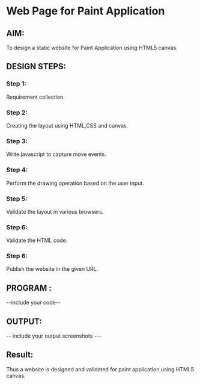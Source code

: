 # Web Page for Paint Application

## AIM:

To design a static website for Paint Application using HTML5 canvas.

## DESIGN STEPS:

### Step 1:

Requirement collection.

### Step 2:

Creating the layout using HTML,CSS and canvas.

### Step 3:

Write javascript to capture move events.

### Step 4:

Perform the drawing operation based on the user input.

### Step 5:

Validate the layout in various browsers.

### Step 6:

Validate the HTML code.

### Step 6:

Publish the website in the given URL.

## PROGRAM :

--include your code--

## OUTPUT:

-- include your output screenshots ---

## Result:

Thus a website is designed and validated for paint application using HTML5 canvas.
